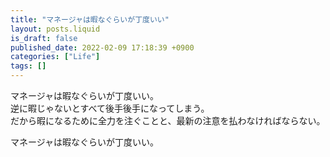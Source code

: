 ```yaml
---
title: "マネージャは暇なぐらいが丁度いい"
layout: posts.liquid
is_draft: false
published_date: 2022-02-09 17:18:39 +0900
categories: ["Life"]
tags: []
---
```


マネージャは暇なぐらいが丁度いい。  
逆に暇じゃないとすべて後手後手になってしまう。  
だから暇になるために全力を注ぐことと、最新の注意を払わなければならない。

マネージャは暇なぐらいが丁度いい。


